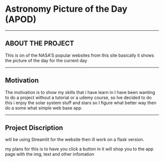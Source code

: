 # Astronomy Picture of the Day (APOD)

---

## ABOUT THE PROJECT

This is on of the NASA'S popular websites from this site
basically it shows the picture of the day for the current day 

---

## Motivation 
 The motivation is to show my skills that i have learn in I have been 
wanting to do a project without a tutorial or a udemy course, so Ive decided
to do this i enjoy the solar system stuff and stars so I figure what better way then 
do a some what simple web base app.

---

## Project Discription

will be using Streamlit for the website then ill work on 
a flask version. 

my plans for this is to have you click a button in it will
shop you to the app page with the img, text and other infomation


